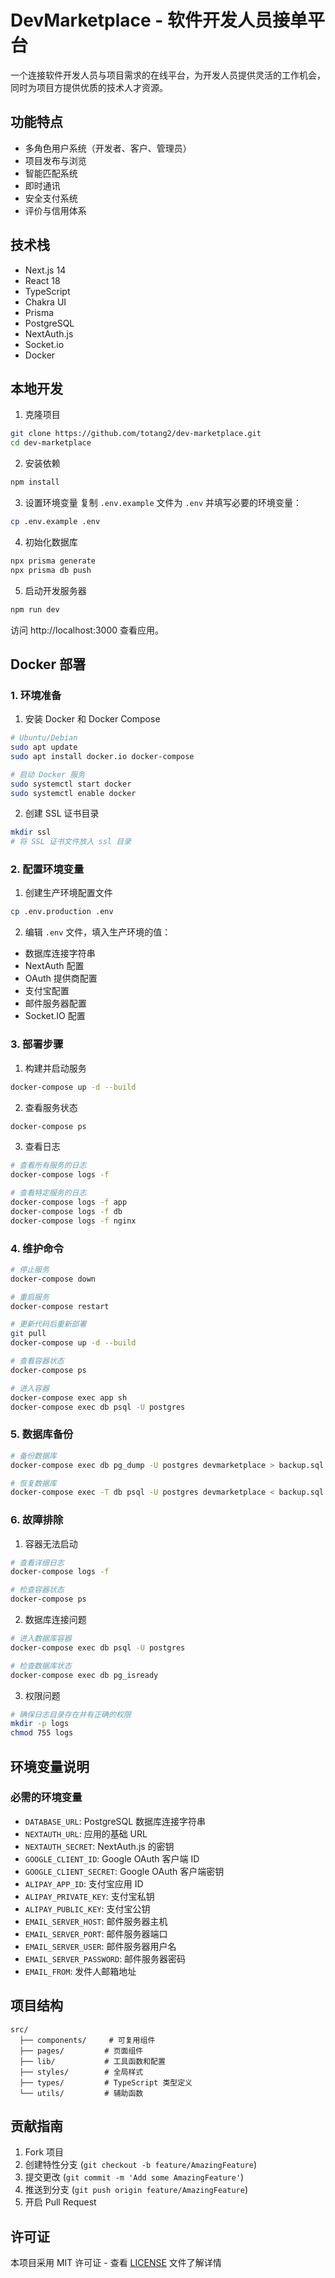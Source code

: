 # DevMarketplace - 软件开发人员接单平台

一个连接软件开发人员与项目需求的在线平台，为开发人员提供灵活的工作机会，同时为项目方提供优质的技术人才资源。

## 功能特点

- 多角色用户系统（开发者、客户、管理员）
- 项目发布与浏览
- 智能匹配系统
- 即时通讯
- 安全支付系统
- 评价与信用体系

## 技术栈

- Next.js 14
- React 18
- TypeScript
- Chakra UI
- Prisma
- PostgreSQL
- NextAuth.js
- Socket.io
- Docker

## 本地开发

1. 克隆项目
```bash
git clone https://github.com/totang2/dev-marketplace.git
cd dev-marketplace
```

2. 安装依赖
```bash
npm install
```

3. 设置环境变量
复制 `.env.example` 文件为 `.env` 并填写必要的环境变量：
```bash
cp .env.example .env
```

4. 初始化数据库
```bash
npx prisma generate
npx prisma db push
```

5. 启动开发服务器
```bash
npm run dev
```

访问 http://localhost:3000 查看应用。

## Docker 部署

### 1. 环境准备

1. 安装 Docker 和 Docker Compose
```bash
# Ubuntu/Debian
sudo apt update
sudo apt install docker.io docker-compose

# 启动 Docker 服务
sudo systemctl start docker
sudo systemctl enable docker
```

2. 创建 SSL 证书目录
```bash
mkdir ssl
# 将 SSL 证书文件放入 ssl 目录
```

### 2. 配置环境变量

1. 创建生产环境配置文件
```bash
cp .env.production .env
```

2. 编辑 `.env` 文件，填入生产环境的值：
- 数据库连接字符串
- NextAuth 配置
- OAuth 提供商配置
- 支付宝配置
- 邮件服务器配置
- Socket.IO 配置

### 3. 部署步骤

1. 构建并启动服务
```bash
docker-compose up -d --build
```

2. 查看服务状态
```bash
docker-compose ps
```

3. 查看日志
```bash
# 查看所有服务的日志
docker-compose logs -f

# 查看特定服务的日志
docker-compose logs -f app
docker-compose logs -f db
docker-compose logs -f nginx
```

### 4. 维护命令

```bash
# 停止服务
docker-compose down

# 重启服务
docker-compose restart

# 更新代码后重新部署
git pull
docker-compose up -d --build

# 查看容器状态
docker-compose ps

# 进入容器
docker-compose exec app sh
docker-compose exec db psql -U postgres
```

### 5. 数据库备份

```bash
# 备份数据库
docker-compose exec db pg_dump -U postgres devmarketplace > backup.sql

# 恢复数据库
docker-compose exec -T db psql -U postgres devmarketplace < backup.sql
```

### 6. 故障排除

1. 容器无法启动
```bash
# 查看详细日志
docker-compose logs -f

# 检查容器状态
docker-compose ps
```

2. 数据库连接问题
```bash
# 进入数据库容器
docker-compose exec db psql -U postgres

# 检查数据库状态
docker-compose exec db pg_isready
```

3. 权限问题
```bash
# 确保日志目录存在并有正确的权限
mkdir -p logs
chmod 755 logs
```

## 环境变量说明

### 必需的环境变量

- `DATABASE_URL`: PostgreSQL 数据库连接字符串
- `NEXTAUTH_URL`: 应用的基础 URL
- `NEXTAUTH_SECRET`: NextAuth.js 的密钥
- `GOOGLE_CLIENT_ID`: Google OAuth 客户端 ID
- `GOOGLE_CLIENT_SECRET`: Google OAuth 客户端密钥
- `ALIPAY_APP_ID`: 支付宝应用 ID
- `ALIPAY_PRIVATE_KEY`: 支付宝私钥
- `ALIPAY_PUBLIC_KEY`: 支付宝公钥
- `EMAIL_SERVER_HOST`: 邮件服务器主机
- `EMAIL_SERVER_PORT`: 邮件服务器端口
- `EMAIL_SERVER_USER`: 邮件服务器用户名
- `EMAIL_SERVER_PASSWORD`: 邮件服务器密码
- `EMAIL_FROM`: 发件人邮箱地址

## 项目结构

```
src/
  ├── components/     # 可复用组件
  ├── pages/         # 页面组件
  ├── lib/           # 工具函数和配置
  ├── styles/        # 全局样式
  ├── types/         # TypeScript 类型定义
  └── utils/         # 辅助函数
```

## 贡献指南

1. Fork 项目
2. 创建特性分支 (`git checkout -b feature/AmazingFeature`)
3. 提交更改 (`git commit -m 'Add some AmazingFeature'`)
4. 推送到分支 (`git push origin feature/AmazingFeature`)
5. 开启 Pull Request

## 许可证

本项目采用 MIT 许可证 - 查看 [LICENSE](LICENSE) 文件了解详情 